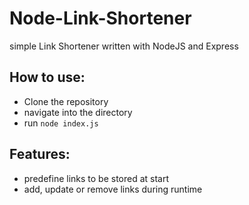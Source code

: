 # Node-Link-Shortener
simple Link Shortener written with NodeJS and Express


## How to use:

* Clone the repository
* navigate into the directory
* run `node index.js`

## Features:

* predefine links to be stored at start
* add, update or remove links during runtime